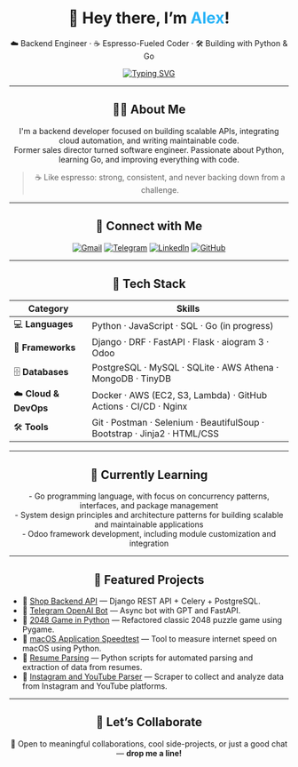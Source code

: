 <!-- Hero Banner -->
<h1 align="center">
  👋 Hey there, I’m <span style="color:#28B3F7;">Alex</span>!
</h1>

<p align="center">
  ☁️ Backend Engineer · ☕ Espresso-Fueled Coder · 🛠️ Building with Python & Go
</p>

<!-- Typing Animation -->
<p align="center">
  <a href="https://github.com/AlexTkDev">
    <img src="https://readme-typing-svg.demolab.com?font=Fira+Code&size=24&pause=1000&center=true&vCenter=true&width=1000&lines=Backend+Developer+%7C+Python+%7C+Go;Clean+Code+%7C+Cloud+Automation+%7C+AI+Integration;Always+Learning+%7C+Always+Shipping" alt="Typing SVG" />
  </a>
</p>

---

<h2 align="center">👨‍💻 About Me</h2>

<p align="center">
I'm a backend developer focused on building scalable APIs, integrating cloud automation, and writing maintainable code.<br>
Former sales director turned software engineer. Passionate about Python, learning Go, and improving everything with code.
</p>

<blockquote align="center">
  ☕️ Like espresso: strong, consistent, and never backing down from a challenge.
</blockquote>

---

<h2 align="center">🔗 Connect with Me</h2>

<p align="center">
  <a href="mailto:8696tk@gmail.com"><img src="https://img.icons8.com/color/48/000000/gmail--v1.png" alt="Gmail"/></a>
  <a href="https://t.me/Aleksandr_Tk"><img src="https://img.icons8.com/color/48/000000/telegram-app--v1.png" alt="Telegram"/></a>
  <a href="https://linkedin.com/in/aleksandrtk/"><img src="https://img.icons8.com/color/48/000000/linkedin.png" alt="LinkedIn"/></a>
  <a href="https://github.com/AlexTkDev"><img src="https://img.icons8.com/ios-glyphs/48/000000/github.png" alt="GitHub"/></a>
</p>

---

<h2 align="center">🚀 Tech Stack</h2>

<p align="center">

| **Category**          | **Skills**                                                               |
|-----------------------|--------------------------------------------------------------------------|
| 💻 **Languages**      | Python · JavaScript · SQL · Go (in progress)                             |
| 🧩 **Frameworks**     | Django · DRF · FastAPI · Flask · aiogram 3 · Odoo                        |
| 🗄️ **Databases**     | PostgreSQL · MySQL · SQLite · AWS Athena · MongoDB · TinyDB              |
| ☁️ **Cloud & DevOps** | Docker · AWS (EC2, S3, Lambda) · GitHub Actions · CI/CD · Nginx          |
| 🛠️ **Tools**         | Git · Postman · Selenium · BeautifulSoup · Bootstrap · Jinja2 · HTML/CSS |

</p>

---

<h2 align="center">🧠 Currently Learning</h2>

<p align="center">
- Go programming language, with focus on concurrency patterns, interfaces, and package management<br>
- System design principles and architecture patterns for building scalable and maintainable applications<br>
- Odoo framework development, including module customization and integration
</p>

---

<h2 align="center">📂 Featured Projects</h2>

<ul>
  <li>🔹 <a href="https://github.com/AlexTkDev/shop-backend">Shop Backend API</a> — Django REST API + Celery + PostgreSQL.</li>
  <li>🔹 <a href="https://github.com/AlexTkDev/aiogram-gpt-bot">Telegram OpenAI Bot</a> — Async bot with GPT and FastAPI.</li>
  <li>🔹 <a href="https://github.com/AlexTkDev/2048-Game-in-Python">2048 Game in Python</a> — Refactored classic 2048 puzzle game using Pygame.</li>
  <li>🔹 <a href="https://github.com/AlexTkDev/macOS_application_speedtest_for_python">macOS Application Speedtest</a> — Tool to measure internet speed on macOS using Python.</li>
  <li>🔹 <a href="https://github.com/AlexTkDev/resume_parsing">Resume Parsing</a> — Python scripts for automated parsing and extraction of data from resumes.</li>
  <li>🔹 <a href="https://github.com/AlexTkDev/parser_Instagram_and_YouTube">Instagram and YouTube Parser</a> — Scraper to collect and analyze data from Instagram and YouTube platforms.</li>
</ul>

---

<h2 align="center">🤝 Let’s Collaborate</h2>

<p align="center">
👀 Open to meaningful collaborations, cool side-projects, or just a good chat — <b>drop me a line!</b>
</p>
